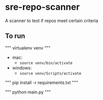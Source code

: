 # sre-repo-scanner
A scanner to test if repos meet certain criteria

## To run

"""
    virtualenv venv
"""

- mac:
    - `source venv/bin/activate`
- windows:
    - `source venv/Scripts/activate`

"""
   pip install -r requirements.txt
"""

"""
   python main.py
"""